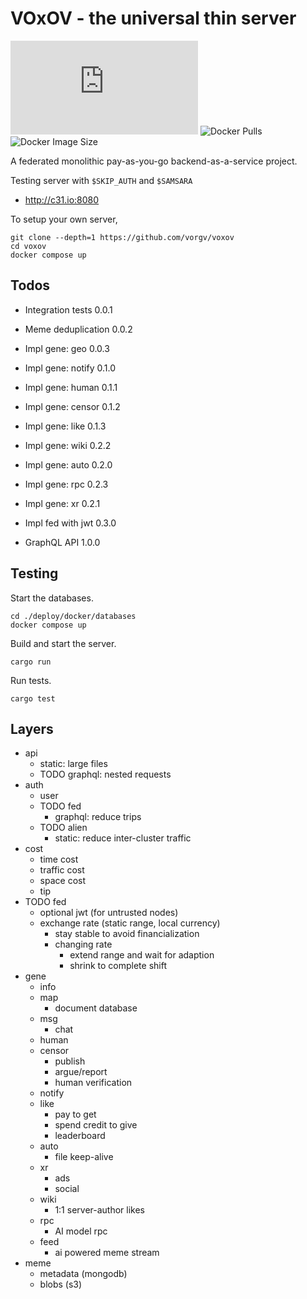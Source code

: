 # VOxOV - the universal thin server

![Matrix](https://img.shields.io/matrix/voxov%3Amatrix.org)
![Docker Pulls](https://img.shields.io/docker/pulls/c31io/voxov.svg)
![Docker Image Size](https://img.shields.io/docker/image-size/c31io/voxov.svg)

A federated monolithic pay-as-you-go backend-as-a-service project.

Testing server with `$SKIP_AUTH` and `$SAMSARA`
- http://c31.io:8080

To setup your own server,

    git clone --depth=1 https://github.com/vorgv/voxov
    cd voxov
    docker compose up

## Todos

- Integration tests     0.0.1
- Meme deduplication    0.0.2
- Impl gene: geo        0.0.3

- Impl gene: notify     0.1.0
- Impl gene: human      0.1.1
- Impl gene: censor     0.1.2
- Impl gene: like       0.1.3
- Impl gene: wiki       0.2.2

- Impl gene: auto       0.2.0
- Impl gene: rpc        0.2.3
- Impl gene: xr         0.2.1

- Impl fed with jwt     0.3.0

- GraphQL API           1.0.0

## Testing

Start the databases.

    cd ./deploy/docker/databases
    docker compose up

Build and start the server.

    cargo run

Run tests.

    cargo test

## Layers

- api
    - static: large files
    - TODO graphql: nested requests
- auth
    - user
    - TODO fed
        - graphql: reduce trips
    - TODO alien
        - static: reduce inter-cluster traffic
- cost
    - time cost
    - traffic cost
    - space cost
    - tip
- TODO fed
    - optional jwt (for untrusted nodes)
    - exchange rate (static range, local currency)
        - stay stable to avoid financialization
        - changing rate
            - extend range and wait for adaption
            - shrink to complete shift
- gene
    - info
    - map
        - document database
    - msg
        - chat
    - human
    - censor
        - publish
        - argue/report
        - human verification
    - notify
    - like
        - pay to get
        - spend credit to give
        - leaderboard
    - auto
        - file keep-alive
    - xr
        - ads
        - social
    - wiki
        - 1:1 server-author likes
    - rpc
        - AI model rpc
    - feed
        - ai powered meme stream
- meme
    - metadata (mongodb)
    - blobs (s3)
